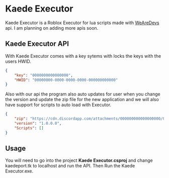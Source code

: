 # Kaede Executor

Kaede Executor is a Roblox Executor for lua scripts made with [WeAreDevs](https://wearedevs.net/d/Exploit%20API) api. I am planning on adding more apis soon.

## Kaede Executor API

With Kaede Executor comes with a key sytems with locks the keys with the users HWID.

```json
{
    "key": "0000000000000000",
    "HWID": "00000000-0000-0000-0000-000000000000"
}
```

Also with our api the program also auto updates for user when you change the version and update the zip file for the new application and we will also have support for scripts to auto load with Executor.

```json
{
    "zip": "https://cdn.discordapp.com/attachments/000000000000000000/000000000000000000/Debug.zip",
    "version": "1.0.0.0",
    "Scripts": []
}
```

## Usage

You will need to go into the project **Kaede Executor.csproj** and change kaedeport.tk to localhost and run the API.
Then Run the Kaede Executor.exe.
